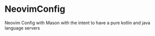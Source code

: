 # NeovimConfig
Neovim Config with Mason with the intent to have a pure kotlin and java language servers
